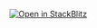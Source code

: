 [![Open in StackBlitz](https://developer.stackblitz.com/img/open_in_stackblitz.svg)](https://stackblitz.com/github/neverendingsupport/angular-translate-xss-2024)
